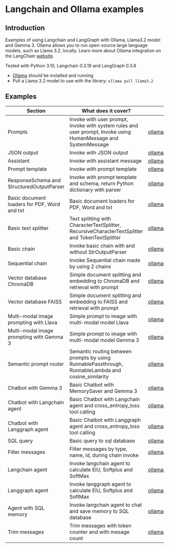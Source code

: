 # Langchain and Ollama examples

## Introduction

Examples of using Langchain and LangGraph with Ollama, Llama3.2 model and Gemma 3.
Ollama allows you to run open-source large language models, such as Llama 3.2, locally.
Learn more about Ollama integration on the LangChain [website](https://python.langchain.com/docs/integrations/chat/ollama/).

Tested with Python 3.10, Langchain 0.3.19 and LangGraph 0.3.8

* [Ollama](https://ollama.com/download) should be installed and running
* Pull a Llama 3.2 model to use with the library: `ollama pull llama3.2`





## Examples
| **Section**                                  | **What does it cover?**                                                                                        | **Code**                                                                   |
|----------------------------------------------|----------------------------------------------------------------------------------------------------------------|----------------------------------------------------------------------------|
| Prompts                                      | Invoke with user prompt, Invoke with system rules and user prompt, Invoke using HumanMessage and SystemMessage | [ollama_prompts.py](ollama_prompts.py)                                     |
| JSON output                                  | Invoke with JSON output                                                                                        | [ollama_json.py](ollama_json.py)                                           |
| Assistant                                    | Invoke with assistant message                                                                                  | [ollama_assistant.py](ollama_assistant.py)                                 |
| Prompt template                              | Invoke with prompt template                                                                                    | [ollama_prompt_template.py](ollama_prompt_template.py)                     |
| ResponseSchema and StructuredOutputParser    | Invoke with prompt template and schema, return Python dictionary with parser                                   | [ollama_output_parser.py](ollama_output_parser.py)                         |
| Basic document loaders for PDF, Word and txt | Basic document loaders for PDF, Word and txt                                                                   | [ollama_document_loader_basic.py](ollama_document_loader_basic.py)         |
| Basic text splitter                          | Text splitting with CharacterTextSplitter, RecursiveCharacterTextSplitter and TokenTextSplitter                | [ollama_text_splitter_basic.py](ollama_text_splitter_basic.py)             |
| Basic chain                                  | Invoke basic chain with and without StrOutputParser                                                            | [ollama_chain_basic.py](ollama_chain_basic.py)                             |
| Sequential chain                             | Invoke Sequential chain made by using 2 chains                                                                 | [ollama_basic_sequential_chain.py](ollama_basic_sequential_chain.py)       |
| Vector database ChromaDB                     | Simple document splitting and embedding to ChromaDB and retrieval with prompt                                  | [ollama_chromadb_basic.py](ollama_chromadb_basic.py)                       |
| Vector database FAISS                        | Simple document splitting and embedding to FAISS and retrieval with prompt                                     | [ollama_faiss_basic.py](ollama_faiss_basic.py)                             |
| Multi-modal image prompting with Llava       | Simple prompt to image with multi-modal model Llava                                                            | [ollama_vision_llava_basic.py](ollama_vision_llava_basic.py)               |
| Multi-modal image prompting with Gemma 3     | Simple prompt to image with multi-modal model Gemma 3                                                          | [ollama_vision_gemma3_basic.py](ollama_vision_gemma3_basic.py)             |
| Semantic prompt router                       | Semantic routing between prompts by using RunnablePassthrough, RunnableLambda and cosine_similarity            | [ollama_semantic_prompt_router.py](ollama_semantic_prompt_router.py)       |
| Chatbot with Gemma 3                         | Basic Chatbot with MemorySaver and Gemma 3                                                                     | [ollama_chatbot_basic.py](ollama_chatbot_basic.py)                         |
| Chatbot with Langchain agent                 | Basic Chatbot with Langchain agent and cross_entropy_loss tool calling                                         | [ollama_chatbot_agent_langchain.py](ollama_chatbot_agent_langchain.py)     |
| Chatbot with Langgraph agent                 | Basic Chatbot with Langgraph agent and cross_entropy_loss tool calling                                         | [ollama_chatbot_agent_langgraph.py](ollama_chatbot_agent_langgraph.py)     |
| SQL query                                    | Basic query to sql database                                                                                    | [ollama_sql_basic.py](ollama_sql_basic.py)                                 |
| Filter messages                              | Filter messages by type, name, id, during chain invoke                                                         | [ollama_filter_messages.py](ollama_filter_messages.py)                     |
| Langchain agent                              | Invoke langchain agent to calculate ElU, Softplus and SoftMax                                                  | [ollama_agent_langchain.py](ollama_agent_langchain.py)                     |
| Langgraph agent                              | Invoke langgraph agent to calculate ElU, Softplus and SoftMax                                                  | [ollama_agent_langgraph.py](ollama_agent_langgraph.py)                     |
| Agent with SQL memory                        | Invoke langchain agent to chat and save memory to SQL database                                                 | [ollama_agent_sql_message_history.py](ollama_agent_sql_message_history.py) |
| Trim messages                                | Trim messages with token counter and with mesage count                                                         | [ollama_trim_messages.py](ollama_trim_messages.py)                                                                       |